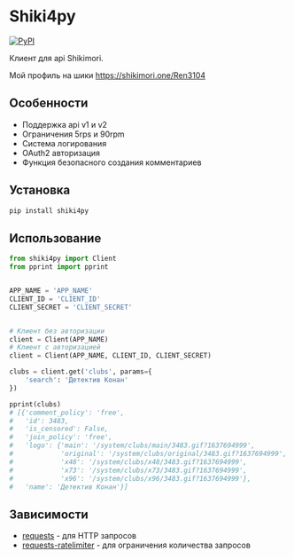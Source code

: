 # Shiki4py
[![PyPI](https://img.shields.io/pypi/v/shiki4py?color=blue)](https://pypi.org/project/shiki4py)

Клиент для api Shikimori.

Мой профиль на шики https://shikimori.one/Ren3104

## Особенности
* Поддержка api v1 и v2
* Ограничения 5rps и 90rpm
* Система логирования
* OAuth2 авторизация
* Функция безопасного создания комментариев

## Установка
```bash
pip install shiki4py
```

## Использование
```python
from shiki4py import Client
from pprint import pprint


APP_NAME = 'APP_NAME'
CLIENT_ID = 'CLIENT_ID'
CLIENT_SECRET = 'CLIENT_SECRET'


# Клиент без авторизации
client = Client(APP_NAME)
# Клиент с авторизацией
client = Client(APP_NAME, CLIENT_ID, CLIENT_SECRET)

clubs = client.get('clubs', params={
    'search': 'Детектив Конан'
})

pprint(clubs)
# [{'comment_policy': 'free',
#   'id': 3483,
#   'is_censored': False,
#   'join_policy': 'free',
#   'logo': {'main': '/system/clubs/main/3483.gif?1637694999',
#            'original': '/system/clubs/original/3483.gif?1637694999',
#            'x48': '/system/clubs/x48/3483.gif?1637694999',
#            'x73': '/system/clubs/x73/3483.gif?1637694999',
#            'x96': '/system/clubs/x96/3483.gif?1637694999'},
#   'name': 'Детектив Конан'}]
```

## Зависимости
* [requests](https://github.com/psf/requests) - для HTTP запросов
* [requests-ratelimiter](https://github.com/JWCook/requests-ratelimiter) - для ограничения количества запросов